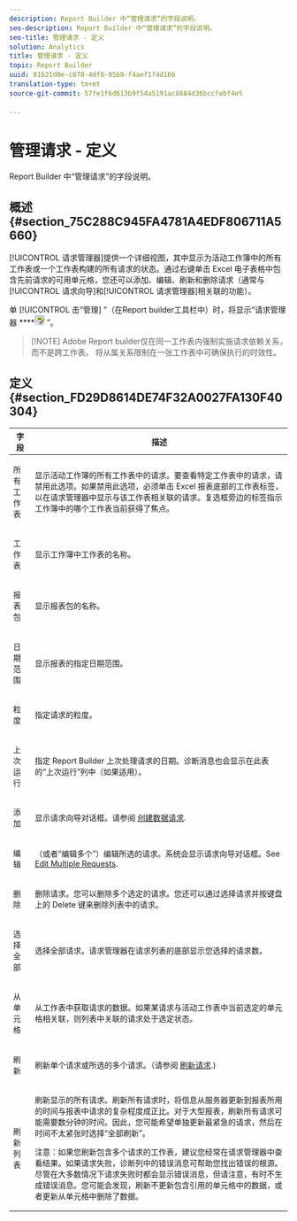 ```yaml
---
description: Report Builder 中“管理请求”的字段说明。
seo-description: Report Builder 中“管理请求”的字段说明。
seo-title: 管理请求 - 定义
solution: Analytics
title: 管理请求 - 定义
topic: Report Builder
uuid: 01b21d0e-c870-4df8-95b9-f4aef1f4d16b
translation-type: tm+mt
source-git-commit: 57fe1f6d613b9f54a5191ac8684d36bccfebf4e5

---
```



# 管理请求 - 定义

Report Builder 中“管理请求”的字段说明。

## 概述 {#section_75C288C945FA4781A4EDF806711A5660}

[!UICONTROL 请求管理器]提供一个详细视图，其中显示为活动工作簿中的所有工作表或一个工作表构建的所有请求的状态。通过右键单击 Excel 电子表格中包含先前请求的可用单元格，您还可以添加、编辑、刷新和删除请求（通常与[!UICONTROL 请求向导]和[!UICONTROL 请求管理器]相关联的功能）。

单 [!UICONTROL 击“管理] ”（在Report builder工具栏中）时，将显示“请求管理器 ****![](assets/edit_request.gif) ”。

> [!NOTE] Adobe Report builder仅在同一工作表内强制实施请求依赖关系，而不是跨工作表。 将从属关系限制在一张工作表中可确保执行的时效性。

## 定义 {#section_FD29D8614DE74F32A0027FA130F40304}

<table id="table_0880204181074BDBBA37E3DF2972A672"> 
 <thead> 
  <tr> 
   <th colname="col1" class="entry"> 字段 </th> 
   <th colname="col2" class="entry"> 描述 </th> 
  </tr> 
 </thead>
 <tbody> 
  <tr> 
   <td colname="col1"> <p>所有工作表 </p> </td> 
   <td colname="col2"> <p>显示活动工作簿的所有工作表中的请求。要查看特定工作表中的请求，请禁用此选项。如果禁用此选项，必须单击 Excel 报表底部的工作表标签，以在<span class="wintitle">请求管理器</span>中显示与该工作表相关联的请求。复选框旁边的标签指示工作簿中的哪个工作表当前获得了焦点。 </p> </td> 
  </tr> 
  <tr> 
   <td colname="col1"> <p>工作表 </p> </td> 
   <td colname="col2"> <p>显示工作簿中工作表的名称。 </p> </td> 
  </tr> 
  <tr> 
   <td colname="col1"> <p>报表包 </p> </td> 
   <td colname="col2"> <p>显示报表包的名称。 </p> </td> 
  </tr> 
  <tr> 
   <td colname="col1"> <p>日期范围 </p> </td> 
   <td colname="col2"> <p>显示报表的指定日期范围。 </p> </td> 
  </tr> 
  <tr> 
   <td colname="col1"> <p>粒度 </p> </td> 
   <td colname="col2"> <p>指定请求的粒度。 </p> </td> 
  </tr> 
  <tr> 
   <td colname="col1"> <p> 上次运行 </p> </td> 
   <td colname="col2"> <p>指定 Report Builder 上次处理请求的日期。诊断消息也会显示在此表的“<span class="wintitle">上次运行</span>”列中（如果适用）。 </p> </td> 
  </tr> 
  <tr> 
   <td colname="col1"> <p>添加 </p> </td> 
   <td colname="col2"> <p>显示请求向导对话框。请参阅 <a href="/help/analyze/report-builder/data-requests/t-create-a-data-request.md"   > 创建数据请求</a>. </p> </td> 
  </tr> 
  <tr> 
   <td colname="col1"> <p>编辑 </p> </td> 
   <td colname="col2"> <p> （或者“编辑多个”）编辑所选的请求。系统会显示<span class="wintitle">请求向导</span>对话框。See <a href="/help/analyze/report-builder/manage-requests/t-edit-multiple-requests.md"   > Edit Multiple Requests</a>. </p> </td> 
  </tr> 
  <tr> 
   <td colname="col1"> <p>删除 </p> </td> 
   <td colname="col2"> <p>删除请求。您可以删除多个选定的请求。您还可以通过选择请求并按键盘上的 Delete 键来删除列表中的请求。 </p> </td> 
  </tr> 
  <tr> 
   <td colname="col1"> <p> 选择全部 </p> </td> 
   <td colname="col2"> <p>选择全部请求。<span class="wintitle">请求管理器</span>在请求列表的底部显示您选择的请求数。 </p> </td> 
  </tr> 
  <tr> 
   <td colname="col1"> <p>从单元格 </p> </td> 
   <td colname="col2"> <p>从工作表中获取请求的数据。如果某请求与活动工作表中当前选定的单元格相关联，则列表中关联的请求处于选定状态。 </p> </td> 
  </tr> 
  <tr> 
   <td colname="col1"> <p> 刷新 </p> </td> 
   <td colname="col2"> <p>刷新单个请求或所选的多个请求。（请参阅 <a href="/help/analyze/report-builder/manage-requests/t-refresh-a-request.md"   > 刷新请求</a>.) </p> </td> 
  </tr> 
  <tr> 
   <td colname="col1"> <p>刷新列表 </p> </td> 
   <td colname="col2"> <p>刷新显示的所有请求。刷新所有请求时，将信息从服务器更新到报表所用的时间与报表中请求的复杂程度成正比。对于大型报表，刷新所有请求可能需要数分钟的时间。因此，您可能希望单独更新最紧急的请求，然后在时间不太紧张时选择“<span class="wintitle">全部刷新</span>”。 </p> <p> <p>注意：如果您刷新包含多个请求的工作表，建议您经常在<span class="wintitle">请求管理器</span>中查看结果。如果请求失败，诊断列中的错误消息可帮助您找出错误的根源。尽管在大多数情况下请求失败时都会显示错误消息，但请注意，有时不生成错误消息。您可能会发现，刷新不更新包含引用的单元格中的数据，或者更新从单元格中删除了数据。 </p> </p> </td> 
  </tr> 
 </tbody> 
</table>

